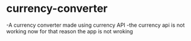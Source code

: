 # currency-converter
-A currency converter made using currency API
-the currency api is not working now for that reason the app is not wroking
